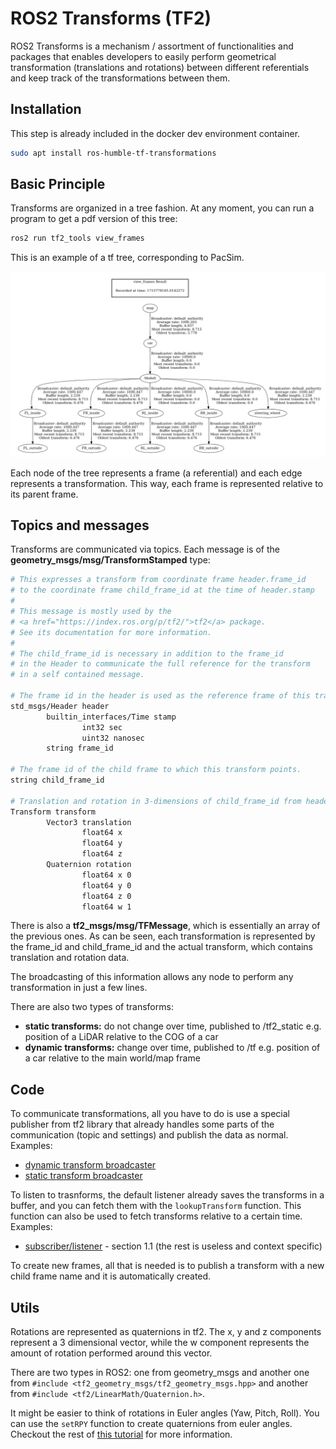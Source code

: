 # ROS2 Transforms (TF2)

ROS2 Transforms is a mechanism / assortment of functionalities and packages that enables developers to easily perform geometrical transformation (translations and rotations) between different referentials and keep track of the transformations between them.  

## Installation

This step is already included in the docker dev environment container.
```sh
sudo apt install ros-humble-tf-transformations
```

## Basic Principle

Transforms are organized in a tree fashion. At any moment, you can run a program to get a pdf version of this tree:

```sh
ros2 run tf2_tools view_frames
```

This is an example of a tf tree, corresponding to PacSim.

![TF Tree](../assets/transforms/tf-tree.png)

Each node of the tree represents a frame (a referential) and each edge represents a transformation. This way, each frame is represented relative to its parent frame.

## Topics and messages

Transforms are communicated via topics. Each message is of the **geometry_msgs/msg/TransformStamped** type:
```sh
# This expresses a transform from coordinate frame header.frame_id
# to the coordinate frame child_frame_id at the time of header.stamp
#
# This message is mostly used by the
# <a href="https://index.ros.org/p/tf2/">tf2</a> package.
# See its documentation for more information.
#
# The child_frame_id is necessary in addition to the frame_id
# in the Header to communicate the full reference for the transform
# in a self contained message.

# The frame id in the header is used as the reference frame of this transform.
std_msgs/Header header
        builtin_interfaces/Time stamp
                int32 sec
                uint32 nanosec
        string frame_id

# The frame id of the child frame to which this transform points.
string child_frame_id

# Translation and rotation in 3-dimensions of child_frame_id from header.frame_id.
Transform transform
        Vector3 translation
                float64 x
                float64 y
                float64 z
        Quaternion rotation
                float64 x 0
                float64 y 0
                float64 z 0
                float64 w 1
```
There is also a **tf2_msgs/msg/TFMessage**, which is essentially an array of the previous ones. As can be seen, each transformation is represented by the frame_id and child_frame_id and the actual transform, which contains translation and rotation data.

The broadcasting of this information allows any node to perform any transformation in just a few lines.

There are also two types of transforms:
- **static transforms:** do not change over time, published to /tf2_static e.g. position of a LiDAR relative to the COG of a car
- **dynamic transforms:** change over time, published to /tf e.g. position of a car relative to the main world/map frame

## Code

To communicate transformations, all you have to do is use a special publisher from tf2 library that already handles some parts of the communication (topic and settings) and publish the data as normal. Examples:
- [dynamic transform broadcaster](https://docs.ros.org/en/foxy/Tutorials/Intermediate/Tf2/Writing-A-Tf2-Broadcaster-Cpp.html)
- [static transform broadcaster](https://docs.ros.org/en/foxy/Tutorials/Intermediate/Tf2/Writing-A-Tf2-Static-Broadcaster-Cpp.html)

To listen to trasnforms, the default listener already saves the transforms in a buffer, and you can fetch them with the ```lookupTransform``` function. This function can also be used to fetch transforms relative to a certain time.
Examples:
- [subscriber/listener](https://docs.ros.org/en/foxy/Tutorials/Intermediate/Tf2/Writing-A-Tf2-Listener-Cpp.html) - section 1.1 (the rest is useless and context specific)

To create new frames, all that is needed is to publish a transform with a new child frame name and it is automatically created.

## Utils

Rotations are represented as quaternions in tf2. The x, y and z components represent a 3 dimensional vector, while the w component represents the amount of rotation performed around this vector. 

There are two types in ROS2: one from geometry_msgs and another one from ```#include <tf2_geometry_msgs/tf2_geometry_msgs.hpp>``` and another from ```#include <tf2/LinearMath/Quaternion.h>```.

It might be easier to think of rotations in Euler angles (Yaw, Pitch, Roll). You can use the ```setRPY``` function to create quaternions from euler angles. Checkout the rest of [this tutorial](https://docs.ros.org/en/foxy/Tutorials/Intermediate/Tf2/Quaternion-Fundamentals.html) for more information.


